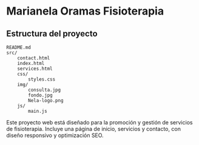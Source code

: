 # Marianela Oramas Fisioterapia

## Estructura del proyecto

```
README.md
src/
    contact.html
    index.html
    services.html
    css/
        styles.css
    img/
        consulta.jpg
        fondo.jpg
        Nela-logo.png
    js/
        main.js
```

Este proyecto web está diseñado para la promoción y gestión de servicios de fisioterapia. Incluye una página de inicio, servicios y contacto, con diseño responsivo y optimización SEO.